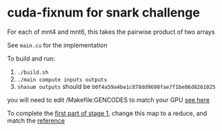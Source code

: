 # cuda-fixnum for snark challenge

For each of mnt4 and mnt6, this takes the pairwise product of two arrays

See `main.cu` for the implementation

To build and run:

1. `./build.sh`
2. `./main compute inputs outputs`
3. `shasum outputs` should be `b0f4a59a4be1c878dd9698fae7f1be86d8261025`

you will need to edit /Makefile:GENCODES to match your GPU [see here](https://arnon.dk/matching-sm-architectures-arch-and-gencode-for-various-nvidia-cards/)

To complete the [first part of stage 1](https://coinlist.co/build/coda/pages/problem-01-field-arithmetic), change this map to a reduce, and match the [reference](https://github.com/CodaProtocol/snark-challenge/tree/master/reference-01-field-arithmetic)
